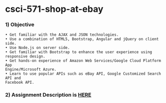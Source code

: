 # csci-571-shop-at-ebay

### 1) Objective
```
• Get familiar with the AJAX and JSON technologies.
• Use a combination of HTML5, Bootstrap, Angular and jQuery on client side.
• Use Node.js on server side.
• Get familiar with Bootstrap to enhance the user experience using responsive design.
• Get hands-on experience of Amazon Web Services/Google Cloud Platform App
Engine/Microsoft Azure.
• Learn to use popular APIs such as eBay API, Google Customized Search API and
Facebook API.
```

### 2) Assignment Description is [HERE](https://github.com/Ruchika2696/csci-571-shop-at-ebay/blob/master/HW8_Description.pdf)






